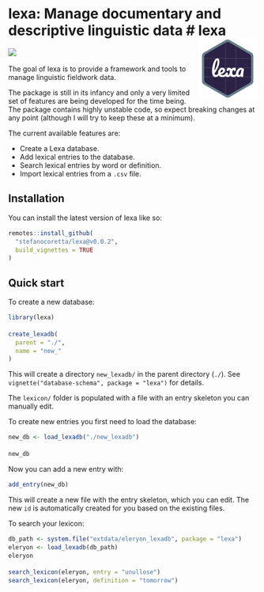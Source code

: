 
<!-- README.md is generated from README.Rmd. Please edit that file -->

# lexa: Manage documentary and descriptive linguistic data \# lexa <a href="https://stefanocoretta.github.io/lexa/"><img src="man/figures/logo.png" align="right" height="120" /></a>

<!-- badges: start -->

[![](https://img.shields.io/badge/devel%20version-0.0.2.9000-orange.svg)](https://github.com/stefanocoretta/lexa)
<!-- badges: end -->

The goal of lexa is to provide a framework and tools to manage
linguistic fieldwork data.

The package is still in its infancy and only a very limited set of
features are being developed for the time being. The package contains
highly unstable code, so expect breaking changes at any point (although
I will try to keep these at a minimum).

The current available features are:

-   Create a Lexa database.
-   Add lexical entries to the database.
-   Search lexical entries by word or definition.
-   Import lexical entries from a `.csv` file.

## Installation

You can install the latest version of lexa like so:

``` r
remotes::install_github(
  "stefanocoretta/lexa@v0.0.2",
  build_vignettes = TRUE
)
```

## Quick start

To create a new database:

``` r
library(lexa)

create_lexadb(
  parent = "./",
  name = "new_"
)
```

This will create a directory `new_lexadb/` in the parent directory
(`./`). See `vignette("database-schema", package = "lexa")` for details.

The `lexicon/` folder is populated with a file with an entry skeleton
you can manually edit.

To create new entries you first need to load the database:

``` r
new_db <- load_lexadb("./new_lexadb")

new_db
```

Now you can add a new entry with:

``` r
add_entry(new_db)
```

This will create a new file with the entry skeleton, which you can edit.
The new `id` is automatically created for you based on the existing
files.

To search your lexicon:

``` r
db_path <- system.file("extdata/eleryon_lexadb", package = "lexa")
eleryon <- load_lexadb(db_path)
eleryon

search_lexicon(eleryon, entry = "unullose")
search_lexicon(eleryon, definition = "tomorrow")
```
